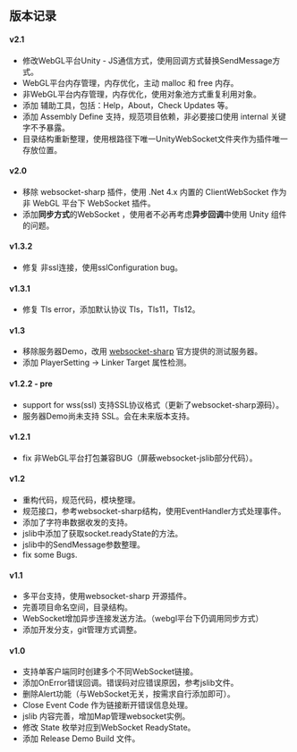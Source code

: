 ## 版本记录

#### v2.1
- 修改WebGL平台Unity - JS通信方式，使用回调方式替换SendMessage方式。
- WebGL平台内存管理，内存优化，主动 malloc 和 free 内存。
- 非WebGL平台内存管理，内存优化，使用对象池方式重复利用对象。
- 添加 辅助工具，包括：Help，About，Check Updates 等。
- 添加 Assembly Define 支持，规范项目依赖，非必要接口使用 internal 关键字不予暴露。
- 目录结构重新整理，使用根路径下唯一UnityWebSocket文件夹作为插件唯一存放位置。

#### v2.0
- 移除 websocket-sharp 插件，使用 .Net 4.x 内置的 ClientWebSocket 作为非 WebGL 平台下 WebSocket 插件。
- 添加**同步方式**的WebSocket ，使用者不必再考虑**异步回调**中使用 Unity 组件的问题。

#### v1.3.2
- 修复 非ssl连接，使用sslConfiguration bug。

#### v1.3.1
- 修复 Tls error，添加默认协议 Tls，Tls11，Tls12。

#### v1.3
- 移除服务器Demo，改用 [websocket-sharp](http://www.websocket.org/echo.html) 官方提供的测试服务器。
- 添加 PlayerSetting -> Linker Target 属性检测。

#### v1.2.2 - pre
- support for wss(ssl) 支持SSL协议格式（更新了websocket-sharp源码）。
- 服务器Demo尚未支持 SSL。会在未来版本支持。

#### v1.2.1
- fix 非WebGL平台打包兼容BUG（屏蔽websocket-jslib部分代码）。

#### v1.2
- 重构代码，规范代码，模块整理。
- 规范接口，参考websocket-sharp结构，使用EventHandler方式处理事件。
- 添加了字符串数据收发的支持。
- jslib中添加了获取socket.readyState的方法。
- jslib中的SendMessage参数整理。
- fix some Bugs.

#### v1.1
- 多平台支持，使用websocket-sharp 开源插件。
- 完善项目命名空间，目录结构。
- WebSocket增加异步连接发送方法。（webgl平台下仍调用同步方式）
- 添加开发分支，git管理方式调整。

#### v1.0
- 支持单客户端同时创建多个不同WebSocket链接。
- 添加OnError错误回调。错误码对应错误原因，参考jslib文件。
- 删除Alert功能（与WebSocket无关，按需求自行添加即可）。
- Close Event Code 作为链接断开错误信息处理。
- jslib 内容完善，增加Map管理websocket实例。
- 修改 State 枚举对应到WebSocket ReadyState。
- 添加 Release Demo Build 文件。
